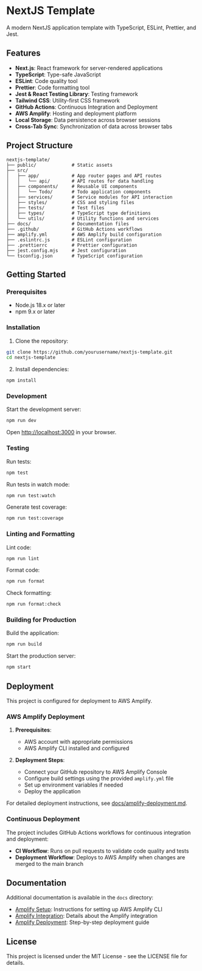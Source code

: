 # NextJS Template

A modern NextJS application template with TypeScript, ESLint, Prettier, and Jest.

## Features

- **Next.js**: React framework for server-rendered applications
- **TypeScript**: Type-safe JavaScript
- **ESLint**: Code quality tool
- **Prettier**: Code formatting tool
- **Jest & React Testing Library**: Testing framework
- **Tailwind CSS**: Utility-first CSS framework
- **GitHub Actions**: Continuous Integration and Deployment
- **AWS Amplify**: Hosting and deployment platform
- **Local Storage**: Data persistence across browser sessions
- **Cross-Tab Sync**: Synchronization of data across browser tabs

## Project Structure

```
nextjs-template/
├── public/             # Static assets
├── src/
│   ├── app/            # App router pages and API routes
│   │   └── api/        # API routes for data handling
│   ├── components/     # Reusable UI components
│   │   └── Todo/       # Todo application components
│   ├── services/       # Service modules for API interaction
│   ├── styles/         # CSS and styling files
│   ├── tests/          # Test files
│   ├── types/          # TypeScript type definitions
│   └── utils/          # Utility functions and services
├── docs/               # Documentation files
├── .github/            # GitHub Actions workflows
├── amplify.yml         # AWS Amplify build configuration
├── .eslintrc.js        # ESLint configuration
├── .prettierrc         # Prettier configuration
├── jest.config.mjs     # Jest configuration
└── tsconfig.json       # TypeScript configuration
```

## Getting Started

### Prerequisites

- Node.js 18.x or later
- npm 9.x or later

### Installation

1. Clone the repository:

```bash
git clone https://github.com/yourusername/nextjs-template.git
cd nextjs-template
```

2. Install dependencies:

```bash
npm install
```

### Development

Start the development server:

```bash
npm run dev
```

Open [http://localhost:3000](http://localhost:3000) in your browser.

### Testing

Run tests:

```bash
npm test
```

Run tests in watch mode:

```bash
npm run test:watch
```

Generate test coverage:

```bash
npm run test:coverage
```

### Linting and Formatting

Lint code:

```bash
npm run lint
```

Format code:

```bash
npm run format
```

Check formatting:

```bash
npm run format:check
```

### Building for Production

Build the application:

```bash
npm run build
```

Start the production server:

```bash
npm start
```

## Deployment

This project is configured for deployment to AWS Amplify.

### AWS Amplify Deployment

1. **Prerequisites**:

   - AWS account with appropriate permissions
   - AWS Amplify CLI installed and configured

2. **Deployment Steps**:
   - Connect your GitHub repository to AWS Amplify Console
   - Configure build settings using the provided `amplify.yml` file
   - Set up environment variables if needed
   - Deploy the application

For detailed deployment instructions, see [docs/amplify-deployment.md](docs/amplify-deployment.md).

### Continuous Deployment

The project includes GitHub Actions workflows for continuous integration and deployment:

- **CI Workflow**: Runs on pull requests to validate code quality and tests
- **Deployment Workflow**: Deploys to AWS Amplify when changes are merged to the main branch

## Documentation

Additional documentation is available in the `docs` directory:

- [Amplify Setup](docs/amplify-setup.md): Instructions for setting up AWS Amplify CLI
- [Amplify Integration](docs/amplify-integration.md): Details about the Amplify integration
- [Amplify Deployment](docs/amplify-deployment.md): Step-by-step deployment guide

## License

This project is licensed under the MIT License - see the LICENSE file for details.
